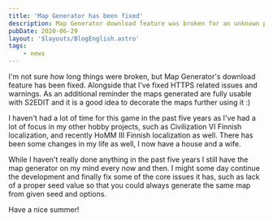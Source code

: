 ```yaml
---
title: 'Map Generator has been fixed'
description: Map Generator download feature was broken for an unknown period of time.
pubDate: 2020-06-29
layout: '$layouts/BlogEnglish.astro'
tags:
    - news
---
```


I'm not sure how long things were broken, but Map Generator's download feature has been fixed. Alongside that I've fixed HTTPS related issues and warnings. As an additional reminder the maps generated are fully usable with S2EDIT and it is a good idea to decorate the maps further using it :)

I haven't had a lot of time for this game in the past five years as I've had a lot of focus in my other hobby projects, such as Civilization VI Finnish localization, and recently HoMM III Finnish localization as well. There has been some changes in my life as well, I now have a house and a wife.

While I haven't really done anything in the past five years I still have the map generator on my mind every now and then. I might some day continue the development and finally fix some of the core issues it has, such as lack of a proper seed value so that you could always generate the same map from given seed and options.

Have a nice summer!
